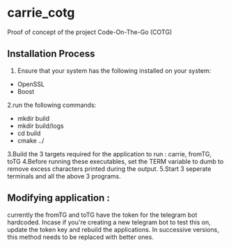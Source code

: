 # carrie_cotg

Proof of concept of the project Code-On-The-Go (COTG)

## Installation Process

1. Ensure that your system has the following installed on your system:
  - OpenSSL
  - Boost

2.run the following commands:
  - mkdir build
  - mkdir build/logs
  - cd build
  - cmake ../
    
3.Build the 3 targets required for the application to run : carrie, fromTG, toTG
4.Before running these executables, set the TERM variable to dumb to remove excess characters printed during the output.
5.Start 3 seperate terminals and all the above 3 programs.

## Modifying application : 

currently the fromTG and toTG have the token for the telegram bot hardcoded. Incase if you're creating a new telegram bot to test this on, update the token key and rebuild the applications. In successive versions, this method needs to be replaced with better ones.
